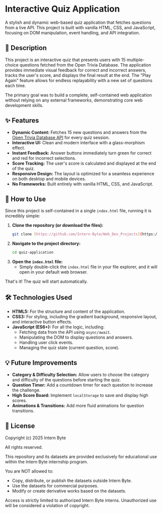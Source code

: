 # Interactive Quiz Application

A stylish and dynamic web-based quiz application that fetches questions from a live API. This project is built with vanilla HTML, CSS, and JavaScript, focusing on DOM manipulation, event handling, and API integration.

## 📜 Description

This project is an interactive quiz that presents users with 15 multiple-choice questions fetched from the Open Trivia Database. The application provides immediate visual feedback for correct and incorrect answers, tracks the user's score, and displays the final result at the end. The "Play Again" feature allows for endless replayability with a new set of questions each time.

The primary goal was to build a complete, self-contained web application without relying on any external frameworks, demonstrating core web development skills.

## ✨ Features

- **Dynamic Content:** Fetches 15 new questions and answers from the [Open Trivia Database API](https://opentdb.com/) for every quiz session.
- **Interactive UI:** Clean and modern interface with a glass-morphism effect.
- **Instant Feedback:** Answer buttons immediately turn green for correct and red for incorrect selections.
- **Score Tracking:** The user's score is calculated and displayed at the end of the quiz.
- **Responsive Design:** The layout is optimized for a seamless experience on both desktop and mobile devices.
- **No Frameworks:** Built entirely with vanilla HTML, CSS, and JavaScript.

## 🚀 How to Use

Since this project is self-contained in a single `index.html` file, running it is incredibly simple:

1.  **Clone the repository (or download the files):**
    ```bash
    git clone [https://github.com/Intern-Byte/Web_Dev_Projects](https://github.com/Intern-Byte/Web_Dev_Projects)
    ```
2.  **Navigate to the project directory:**
    ```bash
    cd quiz-application
    ```
3.  **Open the `index.html` file:**
    - Simply double-click the `index.html` file in your file explorer, and it will open in your default web browser.

That's it! The quiz will start automatically.

## 🛠️ Technologies Used

- **HTML5:** For the structure and content of the application.
- **CSS3:** For styling, including the gradient background, responsive layout, and interactive button effects.
- **JavaScript (ES6+):** For all the logic, including:
  - Fetching data from the API using `async/await`.
  - Manipulating the DOM to display questions and answers.
  - Handling user click events.
  - Managing the quiz state (current question, score).

## 💡 Future Improvements

- **Category & Difficulty Selection:** Allow users to choose the category and difficulty of the questions before starting the quiz.
- **Question Timer:** Add a countdown timer for each question to increase the challenge.
- **High Score Board:** Implement `localStorage` to save and display high scores.
- **Animations & Transitions:** Add more fluid animations for question transitions.

## 📄 License

Copyright (c) 2025 Intern Byte

All rights reserved.

This repository and its datasets are provided exclusively for educational use
within the Intern Byte internship program.

You are NOT allowed to:

- Copy, distribute, or publish the datasets outside Intern Byte.
- Use the datasets for commercial purposes.
- Modify or create derivative works based on the datasets.

Access is strictly limited to authorized Intern Byte interns.
Unauthorized use will be considered a violation of copyright.
